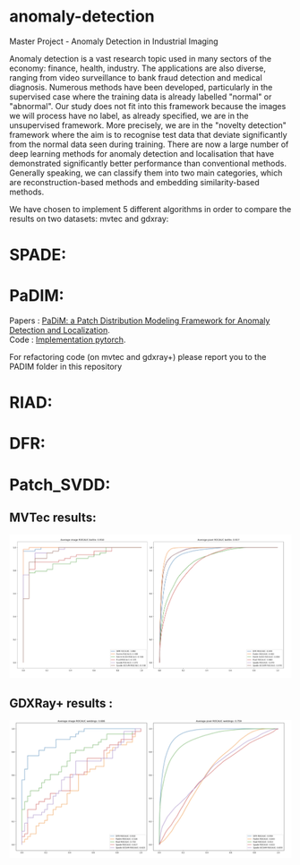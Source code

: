 # anomaly-detection
Master Project - Anomaly Detection in Industrial Imaging

Anomaly detection is a vast research topic used in many sectors of the economy: finance, health, industry. The applications are also diverse, ranging from video surveillance to bank fraud detection and medical diagnosis. Numerous methods have been developed, particularly in the supervised case where the training data is already labelled "normal" or "abnormal". Our study does not fit into this framework because the images we will process have no label, as already specified, we are in the unsupervised framework.
More precisely, we are in the "novelty detection" framework where the aim is to recognise test data that deviate significantly from the normal data seen during training.
There are now a large number of deep learning methods for anomaly detection and localisation that have demonstrated significantly better performance than conventional methods. Generally speaking, we can classify them into two main categories, which are reconstruction-based methods and embedding similarity-based methods.

We have chosen to implement 5 different algorithms in order to compare the results on two datasets: mvtec and gdxray:

# SPADE:  


# PaDIM:  

Papers :  [PaDiM: a Patch Distribution Modeling Framework for Anomaly Detection and Localization](https://arxiv.org/pdf/2011.08785.pdf). <br>
Code : [Implementation pytorch](https://github.com/xiahaifeng1995/PaDiM-Anomaly-Detection-Localization-master). 

For refactoring code (on mvtec and gdxray+) please report you to the PADIM folder in this repository

# RIAD:

# DFR:

# Patch_SVDD:

## MVTec results:

![mvtec](https://github.com/ArnaudBru/anomaly-detection/blob/main/img/mvtec_results.png)

## GDXRay+ results : 

![gdxray](https://github.com/ArnaudBru/anomaly-detection/blob/main/img/gdxray_results.png)

